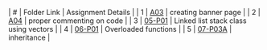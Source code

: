 |   #   |   Folder Link  |  Assignment Details    | 
|   1   | [A03](https://github.com/dmreyescoy03/2143-OOP-ReyesCoy/tree/main/Assignments/A03)         | creating banner page                  |
|   2   | [A04](https://github.com/dmreyescoy03/2143-OOP-ReyesCoy/tree/main/Assignments/A04)         | proper commenting on code             |
|   3   | [05-P01](https://github.com/dmreyescoy03/2143-OOP-ReyesCoy/tree/main/Assignments/05-P01)   | Linked list stack class using vectors |
|   4   | [06-P01](https://github.com/dmreyescoy03/2143-OOP-ReyesCoy/tree/main/Assignments/06-P02)   | Overloaded functions                  |
|   5   | [07-P03A](https://github.com/dmreyescoy03/2143-OOP-ReyesCoy/tree/main/Assignments/07-P03A) | inheritance                           |
